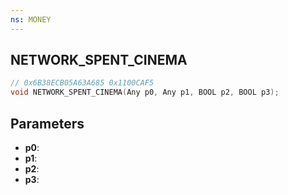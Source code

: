 ```yaml
---
ns: MONEY
---
```

## NETWORK_SPENT_CINEMA

```c
// 0x6B38ECB05A63A685 0x1100CAF5
void NETWORK_SPENT_CINEMA(Any p0, Any p1, BOOL p2, BOOL p3);
```


## Parameters
* **p0**: 
* **p1**: 
* **p2**: 
* **p3**: 

